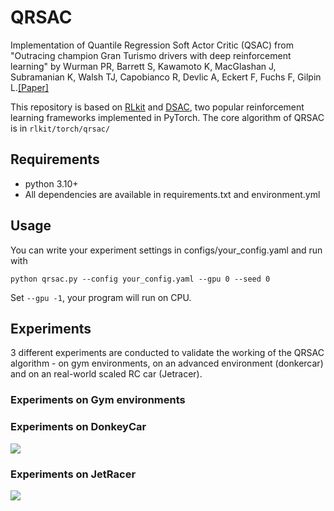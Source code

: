 # QRSAC
Implementation of Quantile Regression Soft Actor Critic (QSAC) from "Outracing champion Gran Turismo drivers with deep reinforcement learning" by Wurman PR, Barrett S, Kawamoto K, MacGlashan J, Subramanian K, Walsh TJ, Capobianco R, Devlic A, Eckert F, Fuchs F, Gilpin L.[[Paper]]([https://arxiv.org/abs/1712.00080](https://www.nature.com/articles/s41586-021-04357-7))

This repository is based on [RLkit](https://github.com/vitchyr/rlkit) and [DSAC](https://github.com/xtma/dsac), two popular reinforcement learning frameworks implemented in PyTorch.
The core algorithm of QRSAC is in `rlkit/torch/qrsac/`

## Requirements
- python 3.10+
- All dependencies are available in requirements.txt and environment.yml

## Usage
You can write your experiment settings in configs/your_config.yaml and run with 
```
python qrsac.py --config your_config.yaml --gpu 0 --seed 0
```
Set `--gpu -1`, your program will run on CPU.

## Experiments
3 different experiments are conducted to validate the working of the QRSAC algorithm - on gym environments, on an advanced environment (donkercar) and on an real-world scaled RC car (Jetracer).

### Experiments on Gym environments

### Experiments on DonkeyCar

<img src='./readme_media/DonkeyCar.gif'>

### Experiments on JetRacer

<img src='./readme_media/Jetracer.gif'>



